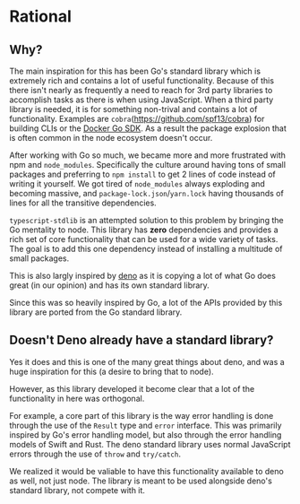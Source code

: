 # Rational

## Why?

The main inspiration for this has been Go's standard library which is extremely rich and contains a lot of useful functionality.
Because of this there isn't nearly as frequently a need to reach for 3rd party libraries to accomplish tasks as there is when using JavaScript.
When a third party library is needed, it is for something non-trival and contains a lot of functionality.
Examples are `cobra`(https://github.com/spf13/cobra) for building CLIs or the [Docker Go SDK](https://github.com/moby/moby/tree/master/client).
As a result the package explosion that is often common in the node ecosystem doesn't occur.

After working with Go so much, we became more and more frustrated with npm and `node_modules`. Specifically the culture around having tons of small packages and preferring to `npm install` to get 2 lines of code instead of writing it yourself. We got tired of `node_modules` always exploding and becoming massive, and `package-lock.json`/`yarn.lock` having thousands of lines for all the transitive dependencies.

`typescript-stdlib` is an attempted solution to this problem by bringing the Go mentality to node. This library has **zero** dependencies and provides a rich set of core functionality that can be used for a wide variety of tasks. The goal is to add this one dependency instead of installing a multitude of small packages.

This is also largly inspired by [deno](https://deno.land/) as it is copying a lot of what Go does great (in our opinion) and has its own standard library.

Since this was so heavily inspired by Go, a lot of the APIs provided by this library are ported from the Go standard library.

## Doesn't Deno already have a standard library?

Yes it does and this is one of the many great things about deno, and was a huge inspiration for this (a desire to bring that to node).

However, as this library developed it become clear that a lot of the functionality in here was orthogonal.

For example, a core part of this library is the way error handling is done through the use of the `Result` type and `error` interface.
This was primarily inspired by Go's error handling model, but also through the error handling models of Swift and Rust.
The deno standard library uses normal JavaScript errors through the use of `throw` and `try/catch`.

We realized it would be valiable to have this functionality available to deno as well, not just node.
The library is meant to be used alongside deno's standard library, not compete with it.
